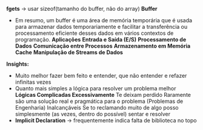 **fgets** -> usar sizeof(tamanho do buffer, não do array)
**Buffer**
- Em resumo, um buffer é uma área de memória temporária que é usada para armazenar dados temporariamente e facilitar a transferência ou processamento eficiente desses dados em vários contextos de programação.
	**Aplicações**
		**Entrada e Saída (E/S)**
		**Processamento de Dados**
		**Comunicação entre Processos**
		**Armazenamento em Memória Cache**
		**Manipulação de Streams de Dados**

**Insights:**
- Muito melhor fazer bem feito e entender, que não entender e refazer infinitas vezes
- Quanto mais simples a lógica para resolver um problema melhor
	**Lógicas Complicadas Excessivamente**
		Te deixam perdido
		Raramente são uma solução real e pragmática para o problema
			(Problemas de Engenharia)
		Inalcançáveis
		Se to reclamando muito de algo posso simplesmente (as vezes, dentro do possível) sentar e resolver
- **Implicit Declaration** -> frequentemente indica falta de biblioteca no topo
